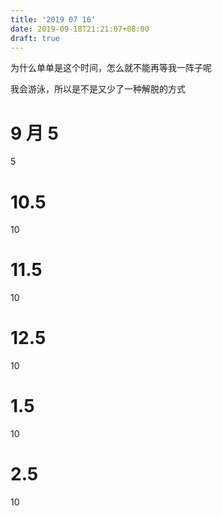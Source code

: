 ```yaml
---
title: '2019 07 16'
date: 2019-09-18T21:21:07+08:00
draft: true
---
```


为什么单单是这个时间，怎么就不能再等我一阵子呢

我会游泳，所以是不是又少了一种解脱的方式

# 9 月 5

5

# 10.5

10

# 11.5

10

# 12.5

10

# 1.5

10

# 2.5

10
